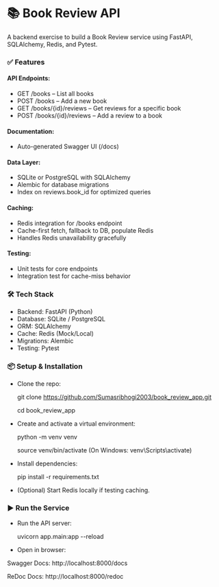 # 📚 Book Review API 

A backend exercise to build a Book Review service using FastAPI, SQLAlchemy, Redis, and Pytest.

### ✅ Features
#### API Endpoints:
* GET /books – List all books
* POST /books – Add a new book
* GET /books/{id}/reviews – Get reviews for a specific book
* POST /books/{id}/reviews – Add a review to a book

#### Documentation:
* Auto-generated Swagger UI (/docs)

#### Data Layer:
* SQLite or PostgreSQL with SQLAlchemy
* Alembic for database migrations
* Index on reviews.book_id for optimized queries

#### Caching:
* Redis integration for /books endpoint
* Cache-first fetch, fallback to DB, populate Redis
* Handles Redis unavailability gracefully

#### Testing:
* Unit tests for core endpoints
* Integration test for cache-miss behavior

### 🛠️ Tech Stack
* Backend: FastAPI (Python)
* Database: SQLite / PostgreSQL
* ORM: SQLAlchemy
* Cache: Redis (Mock/Local)
* Migrations: Alembic
* Testing: Pytest

### 📦 Setup & Installation
* Clone the repo:
  
  git clone https://github.com/Sumasribhogi2003/book_review_app.git
  
  cd book_review_app
* Create and activate a virtual environment:
  
  python -m venv venv
  
  source venv/bin/activate  (On Windows: venv\Scripts\activate)
* Install dependencies:
  
  pip install -r requirements.txt
  
* (Optional) Start Redis locally if testing caching.

### ▶️ Run the Service
* Run the API server:

  uvicorn app.main:app --reload
* Open in browser:

Swagger Docs: http://localhost:8000/docs

ReDoc Docs: http://localhost:8000/redoc


